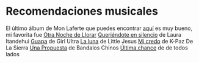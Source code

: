 # Recomendaciones musicales

El último álbum de Mon Laferte que puedes encontrar [aquí](https://www.youtube.com/watch?v=pqZ_myq8z-Q&list=OLAK5uy_lKKdYIJAf6W7y60-Lj5QMFYis4tzhwfZE&pp=0gcJCbAEOCosWNin) es muy bueno, mi favorita fue [Otra Noche de Llorar](https://www.youtube.com/watch?v=Z8DcUVribEg&list=OLAK5uy_lKKdYIJAf6W7y60-Lj5QMFYis4tzhwfZE&index=3)
[Queriéndote en silencio](https://www.youtube.com/watch?v=qecmjvuho_o&list=RDqecmjvuho_o&start_radio=1&pp=ygUYcXVlcmnDqW5kb3RlIGVuIHNpbGVuY2lvoAcB) de Laura Itandehui
[Guapa](https://www.youtube.com/watch?v=ECJ8SPGgGlw&list=RDECJ8SPGgGlw&start_radio=1&pp=ygUQZ3VhcGEgZ2lybCB1bHRyYaAHAQ%3D%3D) de Girl Ultra
[La luna](https://www.youtube.com/watch?v=buG30v4wR0M&list=RDbuG30v4wR0M&start_radio=1&pp=ygUUbGEgbHVuYSBsaXR0bGUgamVzdXOgBwE%3D) de Little Jesus
[Mi credo](https://www.youtube.com/watch?v=L7Bd6mcnpgU&list=RDL7Bd6mcnpgU&start_radio=1&pp=ygUIbWkgY3JlZG-gBwE%3D) de K-Paz De La Sierra
[Una Propuesta](https://www.youtube.com/watch?v=yYWXs7U48_Y&list=RDyYWXs7U48_Y&start_radio=1&pp=ygUKcHJvcHVlc3RhIKAHAQ%3D%3D) de Bandalos Chinos
[Última chance](https://www.youtube.com/watch?v=rhat3keEjoU&list=RDrhat3keEjoU&start_radio=1&pp=ygUcdWx0aW1hIGNoYW5jZSBkZSB0b2RvcyBsYWRvc6AHAQ%3D%3D) de de todos lados

